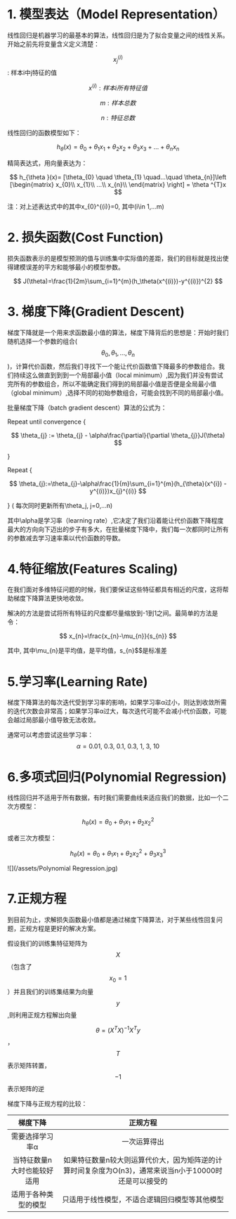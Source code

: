 # 1. 模型表达（Model Representation）

线性回归是机器学习的最基本的算法，线性回归是为了拟合变量之间的线性关系。开始之前先将变量含义定义清楚：

$$x_{j}^{(i)}$$: 样本i中j特征的值

$$x^{(i)}: 样本i所有特征值$$

$$m: 样本总数$$

$$n: 特征总数$$

线性回归的函数模型如下：


$$
h_{\theta }(x)=\theta _{0}+\theta _{1}x_{1}+\theta _{2}x_{2}+\theta _{3}x_{3}+ ... + \theta _{n}x_{n}
$$


精简表达式，用向量表达为：


$$
h_{\theta }(x)= [\theta_{0} \quad      \theta_{1} \quad...\quad \theta_{n}]\left [\begin{matrix} x_{0}\\ x_{1}\\ ...\\ x_{n}\\ \end{matrix} \right]  = \theta ^{T}x
$$


注：对上述表达式中的其中x\_{0}^{\(i\)}=0,  其中\(i\in 1,...m\)

# 2. 损失函数\(Cost Function\)

损失函数表示的是模型预测的值与训练集中实际值的差距，我们的目标就是找出使得建模误差的平方和能够最小的模型参数。


$$
J(\theta)=\frac{1}{2m}\sum_{i=1}^{m}(h_\theta(x^{(i)})-y^{(i)})^{2}
$$


# 3. 梯度下降\(Gradient Descent\)

梯度下降就是一个用来求函数最小值的算法，梯度下降背后的思想是：开始时我们随机选择一个参数的组合\($$\theta_{0},\theta_{1},...,\theta_{n}$$\)，计算代价函数，然后我们寻找下一个能让代价函数值下降最多的参数组合。我们持续这么做直到到到一个局部最小值（local minimum）,因为我们并没有尝试完所有的参数组合，所以不能确定我们得到的局部最小值是否便是全局最小值（global minimum）,选择不同的初始参数组合，可能会找到不同的局部最小值。

批量梯度下降（batch gradient descent）算法的公式为：

Repeat until convergence {


$$
\theta_{j} := \theta_{j} - \alpha\frac{\partial}{\partial \theta_{j}}J(\theta)
$$


}

Repeat {


$$
 \theta_{j}:=\theta_{j}-\alpha\frac{1}{m}\sum_{i=1}^{m}(h_{\theta}(x^{i}) - y^{(i)})x_{j}^{(i)}
$$


}              \( 每次同时更新所有\theta\_j,  j=0,...n\)

其中\alpha是学习率（learning rate）,它决定了我们沿着能让代价函数下降程度最大的方向向下迈出的步子有多大，在批量梯度下降中，我们每一次都同时让所有的参数减去学习速率乘以代价函数的导数。

# 4.特征缩放\(Features Scaling\)

在我们面对多维特征问题的时候，我们要保证这些特征都具有相近的尺度，这将帮助梯度下降算法更快地收敛。

解决的方法是尝试将所有特征的尺度都尽量缩放到-1到1之间。最简单的方法是令：


$$
x_{n}=\frac{x_{n}-\mu_{n}}{s_{n}}
$$


其中, 其中\mu_{n}是平均值，是平均值，s_{n}$$是标准差

# 5.学习率\(Learning Rate\)

梯度下降算法的每次迭代受到学习率的影响，如果学习率α过小，则达到收敛所需的迭代次数会非常高；如果学习率α过大，每次迭代可能不会减小代价函数，可能会越过局部最小值导致无法收敛。

通常可以考虑尝试这些学习率：$$\alpha=0.01,\ 0.3,\ 0.1,\ 0.3,\ 1,\ 3,\ 10$$

# 6.多项式回归\(Polynomial Regression\)

线性回归并不适用于所有数据，有时我们需要曲线来适应我们的数据，比如一个二次方模型：


$$
h_\theta(x)=\theta_{0}+\theta_{1}x_{1}+\theta_{2}x_{2}^{2}
$$


或者三次方模型：


$$
h_\theta(x)=\theta_{0}+\theta_{1}x_{1}+\theta_{2}x_{2}^{2}+\theta_{3}x_{3}^{3}
$$


![](/assets/Polynomial Regression.jpg)

# 7.正规方程

到目前为止，求解损失函数最小值都是通过梯度下降算法，对于某些线性回复问题，正规方程是更好的解决方案。

假设我们的训练集特征矩阵为$$X$$（包含了$$x_{0}=1$$）并且我们的训练集结果为向量$$y$$,则利用正规方程解出向量

$$\theta=(X^{T}X)^{-1}X^{T}y$$， $$T$$表示矩阵转置，$$-1$$表示矩阵的逆

梯度下降与正规方程的比较：

| 梯度下降 | 正规方程 |
| :---: | :---: |
| 需要选择学习率α | 一次运算得出 |
| 当特征数量n大时也能较好适用 | 如果特征数量n较大则运算代价大，因为矩阵逆的计算时间复杂度为O\(n3\)，通常来说当n小于10000时还是可以接受的 |
| 适用于各种类型的模型 | 只适用于线性模型，不适合逻辑回归模型等其他模型 |



